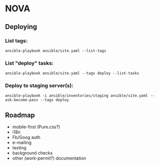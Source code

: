# NOVA

## Deploying

### List tags:

`ansible-playbook ansible/site.yaml --list-tags`

### List "deploy" tasks:

`ansible-playbook ansible/site.yaml --tags deploy --list-tasks`

### Deploy to staging server(s):

`ansible-playbook -i ansible/inventories/staging ansible/site.yaml --ask-become-pass --tags deploy`

## Roadmap

- mobile-first (Pure.css?)
- i18n
- Fb/Goog auth
- e-mailing
- texting
- background checks
- other (work-permit?) documentation
